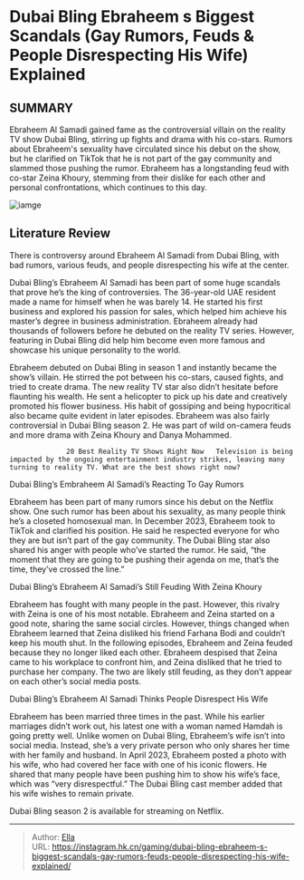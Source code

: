 # Dubai Bling Ebraheem s Biggest Scandals (Gay Rumors, Feuds &amp; People Disrespecting His Wife) Explained


## SUMMARY 



  Ebraheem Al Samadi gained fame as the controversial villain on the reality TV show Dubai Bling, stirring up fights and drama with his co-stars.   Rumors about Ebraheem&#39;s sexuality have circulated since his debut on the show, but he clarified on TikTok that he is not part of the gay community and slammed those pushing the rumor.   Ebraheem has a longstanding feud with co-star Zeina Khoury, stemming from their dislike for each other and personal confrontations, which continues to this day.  

![iamge](https://static1.srcdn.com/wordpress/wp-content/uploads/2024/01/dubai-bling-ebraheem-al-samadi.jpg)

## Literature Review

There is controversy around Ebraheem Al Samadi from Dubai Bling, with bad rumors, various feuds, and people disrespecting his wife at the center.  




Dubai Bling’s Ebraheem Al Samadi has been part of some huge scandals that prove he’s the king of controversies. The 36-year-old UAE resident made a name for himself when he was barely 14. He started his first business and explored his passion for sales, which helped him achieve his master’s degree in business administration. Ebraheem already had thousands of followers before he debuted on the reality TV series. However, featuring in Dubai Bling did help him become even more famous and showcase his unique personality to the world.




Ebraheem debuted on Dubai Bling in season 1 and instantly became the show’s villain. He stirred the pot between his co-stars, caused fights, and tried to create drama. The new reality TV star also didn’t hesitate before flaunting his wealth. He sent a helicopter to pick up his date and creatively promoted his flower business. His habit of gossiping and being hypocritical also became quite evident in later episodes. Ebraheem was also fairly controversial in Dubai Bling season 2. He was part of wild on-camera feuds and more drama with Zeina Khoury and Danya Mohammed.

                  20 Best Reality TV Shows Right Now   Television is being impacted by the ongoing entertainment industry strikes, leaving many turning to reality TV. What are the best shows right now?   


 Dubai Bling’s Embraheem Al Samadi’s Reacting To Gay Rumors 
          




Ebraheem has been part of many rumors since his debut on the Netflix show. One such rumor has been about his sexuality, as many people think he’s a closeted homosexual man. In December 2023, Ebraheem took to TikTok and clarified his position. He said he respected everyone for who they are but isn’t part of the gay community. The Dubai Bling star also shared his anger with people who’ve started the rumor. He said, “the moment that they are going to be pushing their agenda on me, that’s the time, they’ve crossed the line.”



 Dubai Bling’s Ebraheem Al Samadi’s Still Feuding With Zeina Khoury 
          

Ebraheem has fought with many people in the past. However, this rivalry with Zeina is one of his most notable. Ebraheem and Zeina started on a good note, sharing the same social circles. However, things changed when Ebraheem learned that Zeina disliked his friend Farhana Bodi and couldn’t keep his mouth shut. In the following episodes, Ebraheem and Zeina feuded because they no longer liked each other. Ebraheem despised that Zeina came to his workplace to confront him, and Zeina disliked that he tried to purchase her company. The two are likely still feuding, as they don’t appear on each other’s social media posts.






 Dubai Bling’s Ebraheem Al Samadi Thinks People Disrespect His Wife 

 

Ebraheem has been married three times in the past. While his earlier marriages didn’t work out, his latest one with a woman named Hamdah is going pretty well. Unlike women on Dubai Bling, Ebraheem’s wife isn’t into social media. Instead, she’s a very private person who only shares her time with her family and husband. In April 2023, Ebraheem posted a photo with his wife, who had covered her face with one of his iconic flowers. He shared that many people have been pushing him to show his wife’s face, which was “very disrespectful.” The Dubai Bling cast member added that his wife wishes to remain private.



Dubai Bling season 2 is available for streaming on Netflix.









---

> Author: [Ella](https://instagram.hk.cn/)  
> URL: https://instagram.hk.cn/gaming/dubai-bling-ebraheem-s-biggest-scandals-gay-rumors-feuds-people-disrespecting-his-wife-explained/  

